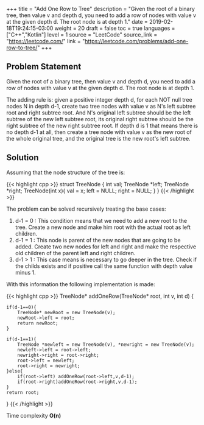 +++
title = "Add One Row to Tree"
description = "Given the root of a binary tree, then value v and depth d, you need to add a row of nodes with value v at the given depth d. The root node is at depth 1."
date = 2019-02-18T19:24:15-03:00
weight = 20
draft = false
toc = true
languages = ["C++","Kotlin"]
level = 1
source = "LeetCode"
source_link = "https://leetcode.com/"
link = "https://leetcode.com/problems/add-one-row-to-tree/"
+++
<h2 class="title is-5"> Problem Statement </h2>

Given the root of a binary tree, then value v and depth d, you need to add a row of nodes with value v
at the given depth d. The root node is at depth 1.

The adding rule is: given a positive integer depth d, for each NOT null tree nodes N in depth d-1,
create two tree nodes with value v as N's left subtree root and right subtree root.
And N's original left subtree should be the left subtree of the new left subtree root,
its original right subtree should be the right subtree of the new right subtree root.
If depth d is 1 that means there is no depth d-1 at all, then create a tree node with value v
as the new root of the whole original tree, and the original tree is the new root's left subtree.

<h2 class="title is-5"> Solution </h2>

Assuming that the node structure of the tree is:

{{< highlight cpp >}}
struct TreeNode {
  int val;
  TreeNode *left;
  TreeNode *right;
  TreeNode(int x){
    val = x;
    left = NULL;
    right = NULL;
  }
}
{{< /highlight >}}

The problem can be solved recursively treating the base cases:

<div class="margin_left">
  <ol>
    <li>d-1 = 0 : This condition means that we need to add a new root to the tree. Create a new node and make him root with the actual root as left children.</li>
    <li>d-1 = 1 : This node is parent of the new nodes that are going to be added. Create two new nodes for left and right and make the respective old children of the
parent left and right children.</li>
    <li>d-1 > 1 : This case means is necessary to go deeper in the tree. Check if the childs exists and if positive call the same function with depth value minus 1. </li>
  </ol>
</div>

With this information the following implementation is made:

{{< highlight cpp >}}
TreeNode* addOneRow(TreeNode* root, int v, int d) {

    if(d-1==0){
        TreeNode* newRoot = new TreeNode(v);
        newRoot->left = root;
        return newRoot;
    }

    if(d-1==1){
        TreeNode *newleft = new TreeNode(v), *newright = new TreeNode(v);
        newleft->left = root->left;
        newright->right = root->right;
        root->left = newleft;
        root->right = newright;
    }else{
        if(root->left) addOneRow(root->left,v,d-1);
        if(root->right)addOneRow(root->right,v,d-1);
    }
    return root;
}
{{< /highlight >}}

Time complexity **O(n)**
